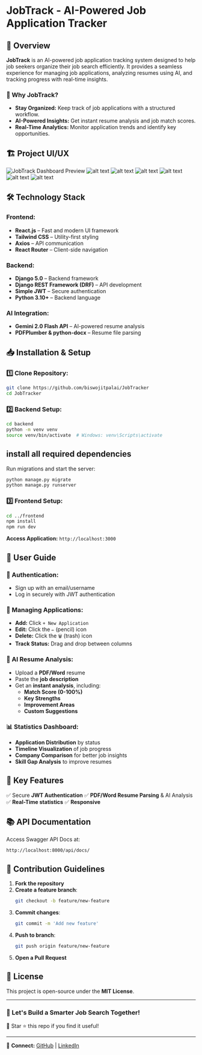# JobTrack - AI-Powered Job Application Tracker

## 🚀 Overview
**JobTrack** is an AI-powered job application tracking system designed to help job seekers organize their job search efficiently. It provides a seamless experience for managing job applications, analyzing resumes using AI, and tracking progress with real-time insights.

### 🔹 Why JobTrack?
- **Stay Organized:** Keep track of job applications with a structured workflow.
- **AI-Powered Insights:** Get instant resume analysis and job match scores.
- **Real-Time Analytics:** Monitor application trends and identify key opportunities.

## 🏗️ Project UI/UX
  ![JobTrack Dashboard Preview](https://github.com/biswojitpalai/JobTracker/blob/main/images/homepage.png)
  ![alt text](https://github.com/biswojitpalai/JobTracker/blob/main/images/signup%20page.png)
  ![alt text](https://github.com/biswojitpalai/JobTracker/blob/main/images/Signin%20page.png)
  ![alt text](https://github.com/biswojitpalai/JobTracker/blob/main/images/Application%20page.png)
  ![alt text](https://github.com/biswojitpalai/JobTracker/blob/main/images/stats%20page.png)
  ![alt text](https://github.com/biswojitpalai/JobTracker/blob/main/images/ResumeAnalysis%20page.png)
  ![alt text](https://github.com/biswojitpalai/JobTracker/blob/main/images/ResumeAnalysis%20page%202.png)

  
## 🛠 Technology Stack
### Frontend:
- **React.js** – Fast and modern UI framework
- **Tailwind CSS** – Utility-first styling
- **Axios** – API communication
- **React Router** – Client-side navigation

### Backend:
- **Django 5.0** – Backend framework
- **Django REST Framework (DRF)** – API development
- **Simple JWT** – Secure authentication
- **Python 3.10+** – Backend language

### AI Integration:
- **Gemini 2.0 Flash API** – AI-powered resume analysis
- **PDFPlumber & python-docx** – Resume file parsing

## 📥 Installation & Setup
### 1️⃣ Clone Repository:
```bash
git clone https://github.com/biswojitpalai/JobTracker
cd JobTracker
```

### 2️⃣ Backend Setup:
```bash
cd backend
python -m venv venv
source venv/bin/activate  # Windows: venv\Scripts\activate
```
## install all required dependencies

Run migrations and start the server:
```bash
python manage.py migrate
python manage.py runserver
```

### 3️⃣ Frontend Setup:
```bash
cd ../frontend
npm install
npm run dev
```
**Access Application:** `http://localhost:3000`

## 📘 User Guide
### 🔐 Authentication:
- Sign up with an email/username
- Log in securely with JWT authentication

### 📌 Managing Applications:
- **Add:** Click `+ New Application`
- **Edit:** Click the `✏️` (pencil) icon
- **Delete:** Click the `🗑️` (trash) icon
- **Track Status:** Drag and drop between columns

### 🤖 AI Resume Analysis:
- Upload a **PDF/Word** resume
- Paste the **job description**
- Get an **instant analysis**, including:
  - **Match Score (0-100%)**
  - **Key Strengths**
  - **Improvement Areas**
  - **Custom Suggestions**

### 📊 Statistics Dashboard:
- **Application Distribution** by status
- **Timeline Visualization** of job progress
- **Company Comparison** for better job insights
- **Skill Gap Analysis** to improve resumes

## 🌟 Key Features
✅ Secure **JWT Authentication**
✅ **PDF/Word Resume Parsing** & AI Analysis
✅ **Real-Time statistics**
✅ **Responsive**

## 📚 API Documentation
Access Swagger API Docs at:
```
http://localhost:8000/api/docs/
```

## 🤝 Contribution Guidelines
1. **Fork the repository**
2. **Create a feature branch**:
   ```bash
   git checkout -b feature/new-feature
   ```
3. **Commit changes**:
   ```bash
   git commit -m 'Add new feature'
   ```
4. **Push to branch**:
   ```bash
   git push origin feature/new-feature
   ```
5. **Open a Pull Request**

## 📝 License
This project is open-source under the **MIT License**.

---

### 🎯 Let's Build a Smarter Job Search Together!
🚀 Star ⭐ this repo if you find it useful!

---

🔗 **Connect:** [GitHub](https://github.com/biswojitpalai/) | [LinkedIn](https://www.linkedin.com/in/biswojitpalai/)

